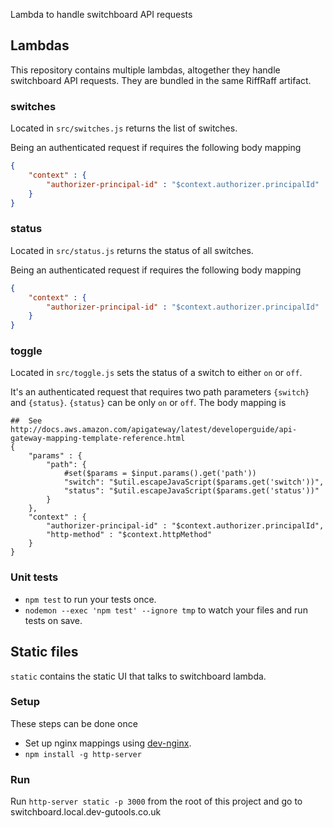 Lambda to handle switchboard API requests

## Lambdas

This repository contains multiple lambdas, altogether they handle switchboard API requests. They are bundled in the same RiffRaff artifact.


### switches

Located in `src/switches.js` returns the list of switches.

Being an authenticated request if requires the following body mapping

```json
{
    "context" : {
        "authorizer-principal-id" : "$context.authorizer.principalId"
    }
}
```


### status

Located in `src/status.js` returns the status of all switches.

Being an authenticated request if requires the following body mapping

```json
{
    "context" : {
        "authorizer-principal-id" : "$context.authorizer.principalId"
    }
}
```


### toggle

Located in `src/toggle.js` sets the status of a switch to either `on` or `off`.

It's an authenticated request that requires two path parameters `{switch}` and `{status}`. `{status}` can be only `on` or `off`. The body mapping is

```
##  See http://docs.aws.amazon.com/apigateway/latest/developerguide/api-gateway-mapping-template-reference.html
{
    "params" : {
        "path": {
            #set($params = $input.params().get('path'))
            "switch": "$util.escapeJavaScript($params.get('switch'))",
            "status": "$util.escapeJavaScript($params.get('status'))"
        }
    },
    "context" : {
        "authorizer-principal-id" : "$context.authorizer.principalId",
        "http-method" : "$context.httpMethod"
    }
}
```


### Unit tests

* `npm test` to run your tests once.
* `nodemon --exec 'npm test' --ignore tmp` to watch your files and run tests on save.



## Static files

`static` contains the static UI that talks to switchboard lambda.

### Setup

These steps can be done once

 * Set up nginx mappings using [dev-nginx](https://github.com/guardian/dev-nginx).
 * `npm install -g http-server`

### Run

Run `http-server static -p 3000` from the root of this project and go to switchboard.local.dev-gutools.co.uk
